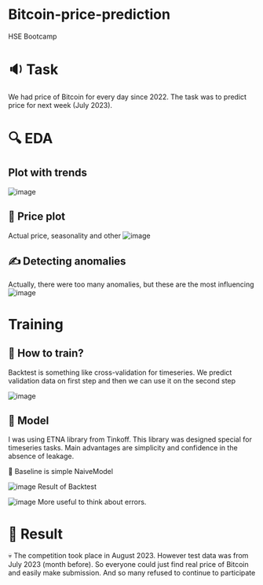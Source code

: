 # Bitcoin-price-prediction
HSE Bootcamp
# 🔉 Task
We had price of Bitcoin for every day since 2022. The task was to predict price for next week (July 2023).

 # 🔍 EDA 
 ## Plot with trends
 ![image](https://github.com/MaksKhan/Bitcoin-price-prediction/assets/72515541/7b22fc5f-7026-4169-8e6a-48e98c754dfa)

## 🍭 Price plot
Actual price, seasonality and other
![image](https://github.com/MaksKhan/Bitcoin-price-prediction/assets/72515541/6fb220c1-00ca-4f3f-967b-53d0e19bf0c9)

## ✍️ Detecting anomalies
Actually, there were too many anomalies, but these are the most influencing
![image](https://github.com/MaksKhan/Bitcoin-price-prediction/assets/72515541/961820cc-b468-4595-a60e-c2d5501081db)

# Training
## 🔱 How to train?
Backtest is something like cross-validation for timeseries. We predict validation data on first step and then we can use it on the second step

![image](https://github.com/MaksKhan/Bitcoin-price-prediction/assets/72515541/95488afc-dcc2-49ed-8f97-7a3b20b2f527)

## 🤖 Model
I was using ETNA library from Tinkoff. This library was designed special for timeseries tasks. Main advantages are simplicity and confidence in the absence of leakage.

🎯  Baseline is simple NaiveModel 

![image](https://github.com/MaksKhan/Bitcoin-price-prediction/assets/72515541/4daae9b3-a2ed-4d25-b649-0acfbc4e8255)
Result of Backtest

![image](https://github.com/MaksKhan/Bitcoin-price-prediction/assets/72515541/bea4f57c-b2c4-4f02-9c3a-967511fb6138)
More useful to think about errors.

# 📣 Result
💀 The competition took place in August 2023. However test data was from July 2023 (month before). So everyone could just find real price of Bitcoin and easily make submission.
And so many refused to continue to participate
